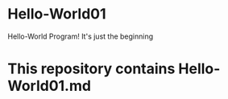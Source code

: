 # Hello-World01
Hello-World Program! It's just the beginning

# This repository contains Hello-World01.md
